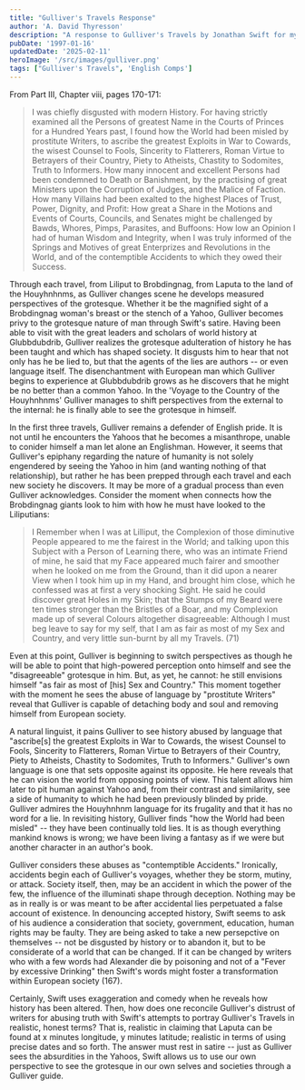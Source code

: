 ```yaml
---
title: "Gulliver's Travels Response"
author: 'A. David Thyresson'
description: "A response to Gulliver's Travels by Jonathan Swift for my English Comprehensive Program at Middlebury College in 1997."
pubDate: '1997-01-16'
updatedDate: '2025-02-11'
heroImage: '/src/images/gulliver.png'
tags: ["Gulliver's Travels", 'English Comps']
---
```


From Part III, Chapter viii, pages 170-171:

> I was chiefly disgusted with modern History. For having strictly examined all the Persons of greatest Name in the Courts of Princes for a Hundred Years past, I found how the World had been misled by prostitute Writers, to ascribe the greatest Exploits in War to Cowards, the wisest Counsel to Fools, Sincerity to Flatterers, Roman Virtue to Betrayers of their Country, Piety to Atheists, Chastity to Sodomites, Truth to Informers. How many innocent and excellent Persons had been condemned to Death or Banishment, by the practising of great Ministers upon the Corruption of Judges, and the Malice of Faction. How many Villains had been exalted to the highest Places of Trust, Power, Dignity, and Profit: How great a Share in the Motions and Events of Courts, Councils, and Senates might be challenged by Bawds, Whores, Pimps, Parasites, and Buffoons: How low an Opinion I had of human Wisdom and Integrity, when I was truly informed of the Springs and Motives of great Enterprizes and Revolutions in the World, and of the contemptible Accidents to which they owed their Success.

Through each travel, from Liliput to Brobdingnag, from Laputa to the land of the Houyhnhnms, as Gulliver changes scene he develops measured perspectives of the grotesque. Whether it be the magnified sight of a Brobdingnag woman's breast or the stench of a Yahoo, Gulliver becomes privy to the grotesque nature of man through Swift's satire. Having been able to visit with the great leaders and scholars of world history at Glubbdubdrib, Gulliver realizes the grotesque adulteration of history he has been taught and which has shaped society. It disgusts him to hear that not only has he be lied to, but that the agents of the lies are authors -- or even language itself. The disenchantment with European man which Gulliver begins to experience at Glubbdubdrib grows as he discovers that he might be no better than a common Yahoo. In the 'Voyage to the Country of the Houyhnhnms' Gulliver manages to shift perspectives from the external to the internal: he is finally able to see the grotesque in himself.

In the first three travels, Gulliver remains a defender of English pride. It is not until he encounters the Yahoos that he becomes a misanthrope, unable to conider himself a man let alone an Englishman. However, it seems that Gulliver's epiphany regarding the nature of humanity is not solely engendered by seeing the Yahoo in him (and wanting nothing of that relationship), but rather he has been prepped through each travel and each new society he discovers. It may be more of a gradual process than even Gulliver acknowledges. Consider the moment when connects how the Brobdingnag giants look to him with how he must have looked to the Liliputians:

> I Remember when I was at Lilliput, the Complexion of those diminutive People appeared to me the fairest in the World; and talking upon this Subject with a Person of Learning there, who was an intimate Friend of mine, he said that my Face appeared much fairer and smoother when he looked on me from the Ground, than it did upon a nearer View when I took him up in my Hand, and brought him close, which he confessed was at first a very shocking Sight. He said he could discover great Holes in my Skin; that the Stumps of my Beard were ten times stronger than the Bristles of a Boar, and my Complexion made up of several Colours altogether disagreeable: Although I must beg leave to say for my self, that I am as fair as most of my Sex and Country, and very little sun-burnt by all my Travels. (71)

Even at this point, Gulliver is beginning to switch perspectives as though he will be able to point that high-powered perception onto himself and see the "disagreeable" grotesque in him. But, as yet, he cannot: he still envisions himself "as fair as most of [his] Sex and Country." This moment together with the moment he sees the abuse of language by "prostitute Writers" reveal that Gulliver is capable of detaching body and soul and removing himself from European society.

A natural linguist, it pains Gulliver to see history abused by language that "ascribe[s] the greatest Exploits in War to Cowards, the wisest Counsel to Fools, Sincerity to Flatterers, Roman Virtue to Betrayers of their Country, Piety to Atheists, Chastity to Sodomites, Truth to Informers." Gulliver's own language is one that sets opposite against its opposite. He here reveals that he can vision the world from opposing points of view. This talent allows him later to pit human against Yahoo and, from their contrast and similarity, see a side of humanity to which he had been previously blinded by pride. Gulliver admires the Houyhnhnm language for its frugality and that it has no word for a lie. In revisiting history, Gulliver finds "how the World had been misled" -- they have been continually told lies. It is as though everything mankind knows is wrong; we have been living a fantasy as if we were but another character in an author's book.

Gulliver considers these abuses as "contemptible Accidents." Ironically, accidents begin each of Gulliver's voyages, whether they be storm, mutiny, or attack. Society itself, then, may be an accident in which the power of the few, the influence of the illuminati shape through deception. Nothing may be as in really is or was meant to be after accidental lies perpetuated a false account of existence. In denouncing accepted history, Swift seems to ask of his audience a consideration that society, government, education, human rights may be faulty. They are being asked to take a new persepctive on themselves -- not be disgusted by history or to abandon it, but to be considerate of a world that can be changed. If it can be changed by writers who with a few words had Alexander die by poisoning and not of a "Fever by excessive Drinking" then Swift's words might foster a transformation within European society (167).

Certainly, Swift uses exaggeration and comedy when he reveals how history has been altered. Then, how does one reconcile Gulliver's distrust of writers for abusing truth with Swift's attempts to portray Gulliver's Travels in realistic, honest terms? That is, realistic in claiming that Laputa can be found at x minutes longitude, y minutes latitude; realistic in terms of using precise dates and so forth. The answer must rest in satire -- just as Gulliver sees the absurdities in the Yahoos, Swift allows us to use our own perspective to see the grotesque in our own selves and societies through a Gulliver guide.
